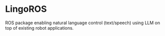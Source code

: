 # LingoROS
ROS package enabling natural language control (text/speech) using LLM on top of existing robot applications.
